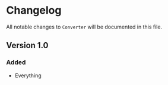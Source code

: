 # Changelog

All notable changes to `Converter` will be documented in this file.

## Version 1.0

### Added
- Everything
